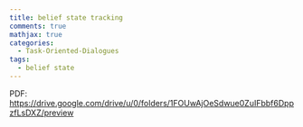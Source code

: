 ```yaml
---
title: belief state tracking
comments: true
mathjax: true
categories:
  - Task-Oriented-Dialogues
tags:
  - belief state
---
```



PDF: https://drive.google.com/drive/u/0/folders/1FOUwAjOeSdwue0ZuIFbbf6DppzfLsDXZ/preview